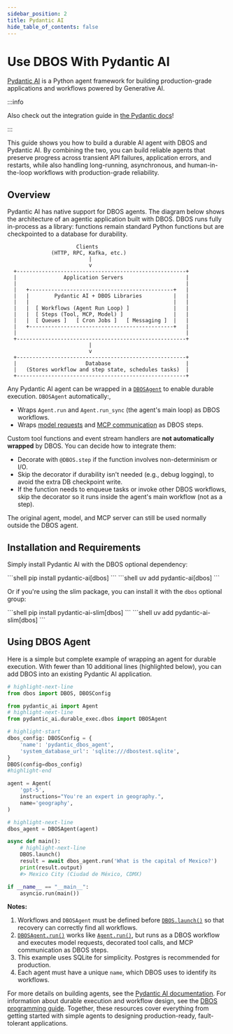 ```yaml
---
sidebar_position: 2
title: Pydantic AI
hide_table_of_contents: false
---
```



#  Use DBOS With Pydantic AI

[Pydantic AI](https://ai.pydantic.dev/) is a Python agent framework for building production-grade applications and workflows powered by Generative AI.

:::info

Also check out the integration guide in [the Pydantic docs](https://ai.pydantic.dev/durable_execution/dbos)!

:::


This guide shows you how to build a durable AI agent with DBOS and Pydantic AI.
By combining the two, you can build reliable agents that preserve progress across transient API failures, application errors, and restarts, while also handling long-running, asynchronous, and human-in-the-loop workflows with production-grade reliability.

## Overview

Pydantic AI has native support for DBOS agents. The diagram below shows the architecture of an agentic application built with DBOS.
DBOS runs fully in-process as a library: functions remain standard Python functions but are checkpointed to a database for durability.

```text
                      Clients
              (HTTP, RPC, Kafka, etc.)
                          |
                          v
  +------------------------------------------------------+
  |               Application Servers                    |
  |                                                      |
  |   +----------------------------------------------+   |
  |   |        Pydantic AI + DBOS Libraries          |   |
  |   |                                              |   |
  |   |  [ Workflows (Agent Run Loop) ]              |   |
  |   |  [ Steps (Tool, MCP, Model) ]                |   |
  |   |  [ Queues ]   [ Cron Jobs ]   [ Messaging ]  |   |
  |   +----------------------------------------------+   |
  |                                                      |
  +------------------------------------------------------+
                          |
                          v
  +------------------------------------------------------+
  |                      Database                        |
  |   (Stores workflow and step state, schedules tasks)  |
  +------------------------------------------------------+
```

Any Pydantic AI agent can be wrapped in a [`DBOSAgent`](https://ai.pydantic.dev/api/durable_exec/#pydantic_ai.durable_exec.dbos.DBOSAgent) to enable durable execution. `DBOSAgent` automatically:,

* Wraps `Agent.run` and `Agent.run_sync` (the agent's main loop) as DBOS workflows.
* Wraps [model requests](https://ai.pydantic.dev/models/overview) and [MCP communication](https://ai.pydantic.dev/mcp/client) as DBOS steps.

Custom tool functions and event stream handlers are **not automatically wrapped** by DBOS.
You can decide how to integrate them:

* Decorate with `@DBOS.step` if the function involves non-determinism or I/O.
* Skip the decorator if durability isn't needed (e.g., debug logging), to avoid the extra DB checkpoint write.
* If the function needs to enqueue tasks or invoke other DBOS workflows, skip the decorator so it runs inside the agent's main workflow (not as a step).

The original agent, model, and MCP server can still be used normally outside the DBOS agent.

## Installation and Requirements

Simply install Pydantic AI with the DBOS optional dependency:

<Tabs groupId="python-package" className="small-tabs">
<TabItem value="pip" label="pip">
```shell
pip install pydantic-ai[dbos]
```
</TabItem>
<TabItem value="uv" label="uv">
```shell
uv add pydantic-ai[dbos]
```
</TabItem>
</Tabs>

Or if you're using the slim package, you can install it with the `dbos` optional group:

<Tabs groupId="python-package" className="small-tabs">
<TabItem value="pip" label="pip">
```shell
pip install pydantic-ai-slim[dbos]
```
</TabItem>
<TabItem value="uv" label="uv">
```shell
uv add pydantic-ai-slim[dbos]
```
</TabItem>
</Tabs>

## Using DBOS Agent

Here is a simple but complete example of wrapping an agent for durable execution.
With fewer than 10 additional lines (highlighted below), you can add DBOS into an existing Pydantic AI application.

```python {title="dbos_agent.py"}
# highlight-next-line
from dbos import DBOS, DBOSConfig

from pydantic_ai import Agent
# highlight-next-line
from pydantic_ai.durable_exec.dbos import DBOSAgent

# highlight-start
dbos_config: DBOSConfig = {
    'name': 'pydantic_dbos_agent',
    'system_database_url': 'sqlite:///dbostest.sqlite',
}
DBOS(config=dbos_config)
#highlight-end

agent = Agent(
    'gpt-5',
    instructions="You're an expert in geography.",
    name='geography',
)

# highlight-next-line
dbos_agent = DBOSAgent(agent)

async def main():
    # highlight-next-line
    DBOS.launch()
    result = await dbos_agent.run('What is the capital of Mexico?')
    print(result.output)
    #> Mexico City (Ciudad de México, CDMX)

if __name__ == "__main__":
    asyncio.run(main())
```

**Notes:**

1. Workflows and `DBOSAgent` must be defined before [`DBOS.launch()`](../python/reference/dbos-class.md#launch) so that recovery can correctly find all workflows.
2. [`DBOSAgent.run()`](https://ai.pydantic.dev/api/durable_exec/#pydantic_ai.durable_exec.dbos.DBOSAgent.run) works like [`Agent.run()`](https://ai.pydantic.dev/api/durable_exec/#pydantic_ai.Agent.run), but runs as a DBOS workflow and executes model requests, decorated tool calls, and MCP communication as DBOS steps.
3. This example uses SQLite for simplicity. Postgres is recommended for production.
4. Each agent must have a unique `name`, which DBOS uses to identify its workflows.


For more details on building agents, see the [Pydantic AI documentation](https://ai.pydantic.dev/durable_execution/dbos). For information about durable execution and workflow design, see the [DBOS programming guide](../python/programming-guide). Together, these resources cover everything from getting started with simple agents to designing production-ready, fault-tolerant applications.
